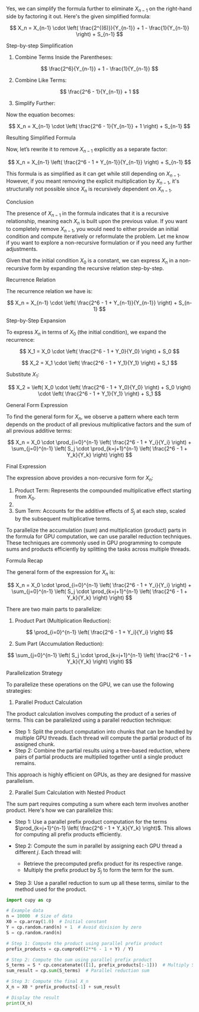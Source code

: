 Yes, we can simplify the formula further to eliminate $X_{n-1}$ on the right-hand side by factoring it out. Here's the given simplified formula:

$$
X_n = X_{n-1} \cdot \left( \frac{2^{(6)}}{Y_{n-1}} + 1 - \frac{1}{Y_{n-1}} \right) + S_{n-1}
$$

Step-by-step Simplification

1. Combine Terms Inside the Parentheses:

$$
\frac{2^6}{Y_{n-1}} + 1 - \frac{1}{Y_{n-1}}
$$

2. Combine Like Terms:

$$
\frac{2^6 - 1}{Y_{n-1}} + 1
$$

3. Simplify Further:

Now the equation becomes:

$$
X_n = X_{n-1} \cdot \left( \frac{2^6 - 1}{Y_{n-1}} + 1 \right) + S_{n-1}
$$

Resulting Simplified Formula

Now, let’s rewrite it to remove $X_{n-1}$ explicitly as a separate factor:

$$
X_n = X_{n-1} \left( \frac{2^6 - 1 + Y_{n-1}}{Y_{n-1}} \right) + S_{n-1}
$$

This formula is as simplified as it can get while still depending on $X_{n-1}$. However, if you meant removing the explicit multiplication by $X_{n-1}$, it's structurally not possible since $X_n$ is recursively dependent on $X_{n-1}$.

Conclusion

The presence of $X_{n-1}$ in the formula indicates that it is a recursive relationship, meaning each $X_n$ is built upon the previous value. If you want to completely remove $X_{n-1}$, you would need to either provide an initial condition and compute iteratively or reformulate the problem. Let me know if you want to explore a non-recursive formulation or if you need any further adjustments.

Given that the initial condition $X_0$ is a constant, we can express $X_n$ in a non-recursive form by expanding the recursive relation step-by-step.

Recurrence Relation

The recurrence relation we have is:

$$
X_n = X_{n-1} \cdot \left( \frac{2^6 - 1 + Y_{n-1}}{Y_{n-1}} \right) + S_{n-1}
$$

Step-by-Step Expansion

To express $X_n$ in terms of $X_0$ (the initial condition), we expand the recurrence:

$$
X_1 = X_0 \cdot \left( \frac{2^6 - 1 + Y_0}{Y_0} \right) + S_0
$$

$$
X_2 = X_1 \cdot \left( \frac{2^6 - 1 + Y_1}{Y_1} \right) + S_1
$$

Substitute $X_1$:

$$
X_2 = \left( X_0 \cdot \left( \frac{2^6 - 1 + Y_0}{Y_0} \right) + S_0 \right) \cdot \left( \frac{2^6 - 1 + Y_1}{Y_1} \right) + S_1
$$

General Form Expression

To find the general form for $X_n$, we observe a pattern where each term depends on the product of all previous multiplicative factors and the sum of all previous additive terms:

$$
X_n = X_0 \cdot \prod_{i=0}^{n-1} \left( \frac{2^6 - 1 + Y_i}{Y_i} \right) + \sum_{j=0}^{n-1} \left( S_j \cdot \prod_{k=j+1}^{n-1} \left( \frac{2^6 - 1 + Y_k}{Y_k} \right) \right)
$$

Final Expression

The expression above provides a non-recursive form for $X_n$:

1. Product Term: Represents the compounded multiplicative effect starting from $X_0$.
1. 
2. Sum Term: Accounts for the additive effects of $S_j$ at each step, scaled by the subsequent multiplicative terms.

To parallelize the accumulation (sum) and multiplication (product) parts in the formula for GPU computation, we can use parallel reduction techniques. These techniques are commonly used in GPU programming to compute sums and products efficiently by splitting the tasks across multiple threads.

Formula Recap

The general form of the expression for $X_n$ is:

$$
X_n = X_0 \cdot \prod_{i=0}^{n-1} \left( \frac{2^6 - 1 + Y_i}{Y_i} \right) + \sum_{j=0}^{n-1} \left( S_j \cdot \prod_{k=j+1}^{n-1} \left( \frac{2^6 - 1 + Y_k}{Y_k} \right) \right)
$$

There are two main parts to parallelize:

1. Product Part (Multiplication Reduction):

$$
\prod_{i=0}^{n-1} \left( \frac{2^6 - 1 + Y_i}{Y_i} \right)
$$

2. Sum Part (Accumulation Reduction):

$$
\sum_{j=0}^{n-1} \left( S_j \cdot \prod_{k=j+1}^{n-1} \left( \frac{2^6 - 1 + Y_k}{Y_k} \right) \right)
$$

Parallelization Strategy

To parallelize these operations on the GPU, we can use the following strategies:

1. Parallel Product Calculation

The product calculation involves computing the product of a series of terms. This can be parallelized using a parallel reduction technique:

- Step 1: Split the product computation into chunks that can be handled by multiple GPU threads. Each thread will compute the partial product of its assigned chunk.
- Step 2: Combine the partial results using a tree-based reduction, where pairs of partial products are multiplied together until a single product remains.

This approach is highly efficient on GPUs, as they are designed for massive parallelism.

2. Parallel Sum Calculation with Nested Product

The sum part requires computing a sum where each term involves another product. Here's how we can parallelize this:

- Step 1: Use a parallel prefix product computation for the terms $\prod_{k=j+1}^{n-1} \left( \frac{2^6 - 1 + Y_k}{Y_k} \right)$. This allows for computing all prefix products efficiently.
- Step 2: Compute the sum in parallel by assigning each GPU thread a different $j$. Each thread will:
  - Retrieve the precomputed prefix product for its respective range.
  - Multiply the prefix product by $S_j$ to form the term for the sum.
  
- Step 3: Use a parallel reduction to sum up all these terms, similar to the method used for the product.

```python
import cupy as cp

# Example data
n = 10000  # Size of data
X0 = cp.array(1.0)  # Initial constant
Y = cp.random.rand(n) + 1  # Avoid division by zero
S = cp.random.rand(n)

# Step 1: Compute the product using parallel prefix product
prefix_products = cp.cumprod((2**6 - 1 + Y) / Y)

# Step 2: Compute the sum using parallel prefix product
S_terms = S * cp.concatenate(([1], prefix_products[:-1]))  # Multiply S_j by the corresponding prefix product
sum_result = cp.sum(S_terms)  # Parallel reduction sum

# Step 3: Compute the final X_n
X_n = X0 * prefix_products[-1] + sum_result

# Display the result
print(X_n)
```
